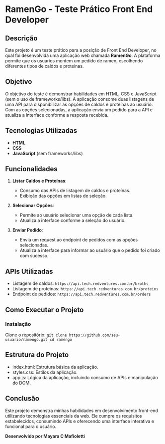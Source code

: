 # RamenGo - Teste Prático Front End Developer

## Descrição

Este projeto é um teste prático para a posição de Front End Developer, no qual foi desenvolvida uma aplicação web chamada **RamenGo**. A plataforma permite que os usuários montem um pedido de ramen, escolhendo diferentes tipos de caldos e proteínas.

## Objetivo

O objetivo do teste é demonstrar habilidades em HTML, CSS e JavaScript (sem o uso de frameworks/libs). A aplicação consome duas listagens de uma API para disponibilizar as opções de caldos e proteínas ao usuário. Com as opções selecionadas, a aplicação envia um pedido para a API e atualiza a interface conforme a resposta recebida.

## Tecnologias Utilizadas

- **HTML**
- **CSS**
- **JavaScript** (sem frameworks/libs)

## Funcionalidades

1. **Listar Caldos e Proteínas**:
   - Consumo das APIs de listagem de caldos e proteínas.
   - Exibição das opções em listas de seleção.

2. **Selecionar Opções**:
   - Permite ao usuário selecionar uma opção de cada lista.
   - Atualiza a interface conforme a seleção do usuário.

3. **Enviar Pedido**:
   - Envia um request ao endpoint de pedidos com as opções selecionadas.
   - Atualiza a interface para informar ao usuário que o pedido foi criado com sucesso.

## APIs Utilizadas

- Listagem de caldos: `https://api.tech.redventures.com.br/broths`
- Listagem de proteínas: `https://api.tech.redventures.com.br/proteins`
- Endpoint de pedidos: `https://api.tech.redventures.com.br/orders`

## Como Executar o Projeto

### Instalação
Clone o repositório:
   `git clone https://github.com/seu-usuario/ramengo.git
   cd ramengo`

## Estrutura do Projeto
- index.html: Estrutura básica da aplicação.
- styles.css: Estilos da aplicação.
- app.js: Lógica da aplicação, incluindo consumo de APIs e manipulação do DOM.

## Conclusão

Este projeto demonstra minhas habilidades em desenvolvimento front-end utilizando tecnologias essenciais da web. Ele cumpre os requisitos estabelecidos, consumindo APIs e oferecendo uma interface interativa e funcional para o usuário.

**Desenvolvido por Mayara C Mafioletti**
